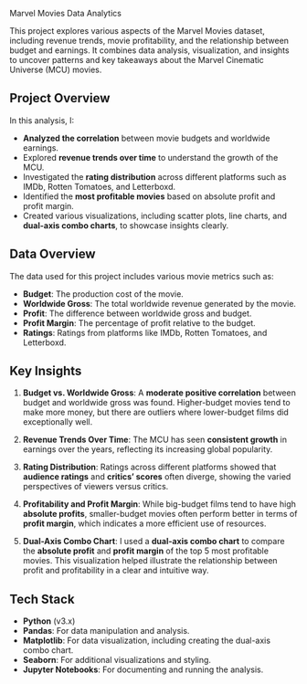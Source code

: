 Marvel Movies Data Analytics

This project explores various aspects of the Marvel Movies dataset, including revenue trends, movie profitability, and the relationship between budget and earnings. It combines data analysis, visualization, and insights to uncover patterns and key takeaways about the Marvel Cinematic Universe (MCU) movies.

## Project Overview

In this analysis, I:
- **Analyzed the correlation** between movie budgets and worldwide earnings.
- Explored **revenue trends over time** to understand the growth of the MCU.
- Investigated the **rating distribution** across different platforms such as IMDb, Rotten Tomatoes, and Letterboxd.
- Identified the **most profitable movies** based on absolute profit and profit margin.
- Created various visualizations, including scatter plots, line charts, and **dual-axis combo charts**, to showcase insights clearly.

## Data Overview

The data used for this project includes various movie metrics such as:
- **Budget**: The production cost of the movie.
- **Worldwide Gross**: The total worldwide revenue generated by the movie.
- **Profit**: The difference between worldwide gross and budget.
- **Profit Margin**: The percentage of profit relative to the budget.
- **Ratings**: Ratings from platforms like IMDb, Rotten Tomatoes, and Letterboxd.

## Key Insights

1. **Budget vs. Worldwide Gross**:
A **moderate positive correlation** between budget and worldwide gross was found. Higher-budget movies tend to make more money, but there are outliers where lower-budget films did exceptionally well.

2. **Revenue Trends Over Time**:
The MCU has seen **consistent growth** in earnings over the years, reflecting its increasing global popularity.

3. **Rating Distribution**:
Ratings across different platforms showed that **audience ratings** and **critics’ scores** often diverge, showing the varied perspectives of viewers versus critics.

4. **Profitability and Profit Margin**:
While big-budget films tend to have high **absolute profits**, smaller-budget movies often perform better in terms of **profit margin**, which indicates a more efficient use of resources.

5. **Dual-Axis Combo Chart**:
I used a **dual-axis combo chart** to compare the **absolute profit** and **profit margin** of the top 5 most profitable movies. This visualization helped illustrate the relationship between profit and profitability in a clear and intuitive way.

## Tech Stack

- **Python** (v3.x)
- **Pandas**: For data manipulation and analysis.
- **Matplotlib**: For data visualization, including creating the dual-axis combo chart.
- **Seaborn**: For additional visualizations and styling.
- **Jupyter Notebooks**: For documenting and running the analysis.
